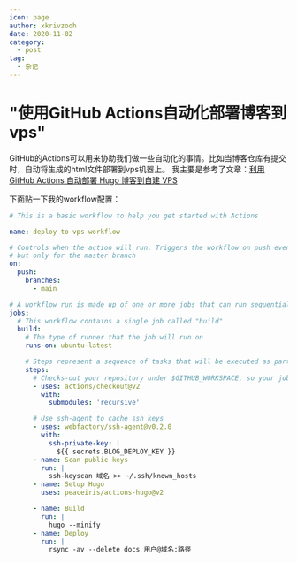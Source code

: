 ```yaml
---
icon: page
author: xkrivzooh
date: 2020-11-02
category:
  - post
tag:
  - 杂记
---
```


# "使用GitHub Actions自动化部署博客到vps"

GitHub的Actions可以用来协助我们做一些自动化的事情。比如当博客仓库有提交时，自动将生成的html文件部署到vps机器上。
我主要是参考了文章：[利用 GitHub Actions 自动部署 Hugo 博客到自建 VPS](https://medium.com/@yestyle/%E5%88%A9%E7%94%A8-github-actions-%E8%87%AA%E5%8A%A8%E9%83%A8%E7%BD%B2-hugo-%E5%8D%9A%E5%AE%A2%E5%88%B0%E8%87%AA%E5%BB%BA-vps-fa3ed89c8573)

下面贴一下我的workflow配置：

```yml
# This is a basic workflow to help you get started with Actions

name: deploy to vps workflow

# Controls when the action will run. Triggers the workflow on push events
# but only for the master branch
on:
  push:
    branches:
      - main

# A workflow run is made up of one or more jobs that can run sequentially or in parallel
jobs:
  # This workflow contains a single job called "build"
  build:
    # The type of runner that the job will run on
    runs-on: ubuntu-latest

    # Steps represent a sequence of tasks that will be executed as part of the job
    steps:
      # Checks-out your repository under $GITHUB_WORKSPACE, so your job can access it
      - uses: actions/checkout@v2
        with:
          submodules: 'recursive'

      # Use ssh-agent to cache ssh keys
      - uses: webfactory/ssh-agent@v0.2.0
        with:
          ssh-private-key: |
            ${{ secrets.BLOG_DEPLOY_KEY }}
      - name: Scan public keys
        run: |
          ssh-keyscan 域名 >> ~/.ssh/known_hosts
      - name: Setup Hugo
        uses: peaceiris/actions-hugo@v2

      - name: Build
        run: |
          hugo --minify
      - name: Deploy
        run: |
          rsync -av --delete docs 用户@域名:路径
```
